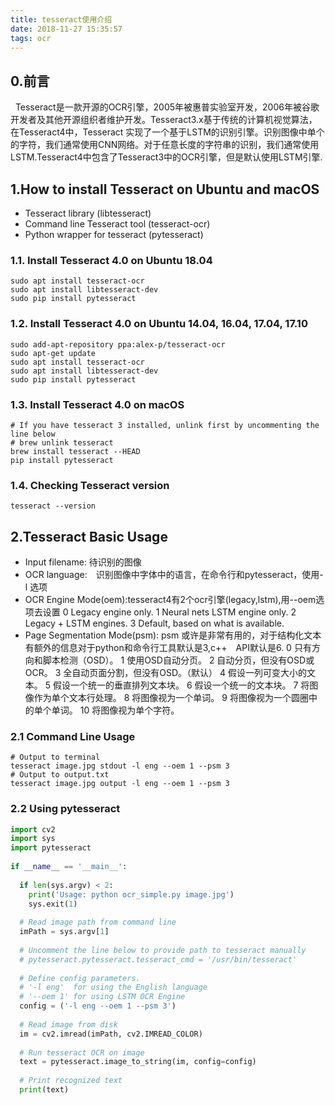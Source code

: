 ```yaml
---
title: tesseract使用介绍
date: 2018-11-27 15:35:57
tags: ocr
---
```


## 0.前言
&nbsp;&nbsp;Tesseract是一款开源的OCR引擎，2005年被惠普实验室开发，2006年被谷歌开发者及其他开源组织者维护开发。Tesseract3.x基于传统的计算机视觉算法，在Tesseract4中，Tesseract 实现了一个基于LSTM的识别引擎。识别图像中单个的字符，我们通常使用CNN网络。对于任意长度的字符串的识别，我们通常使用LSTM.Tesseract4中包含了Tesseract3中的OCR引擎，但是默认使用LSTM引擎.

## 1.How to install Tesseract on Ubuntu and macOS
- Tesseract library (libtesseract)
- Command line Tesseract tool (tesseract-ocr)
- Python wrapper for tesseract (pytesseract)

### 1.1. Install Tesseract 4.0 on Ubuntu 18.04

```shell
sudo apt install tesseract-ocr
sudo apt install libtesseract-dev
sudo pip install pytesseract

```

### 1.2. Install Tesseract 4.0 on Ubuntu 14.04, 16.04, 17.04, 17.10

```shell
sudo add-apt-repository ppa:alex-p/tesseract-ocr
sudo apt-get update
sudo apt install tesseract-ocr
sudo apt install libtesseract-dev
sudo pip install pytesseract
```

### 1.3. Install Tesseract 4.0 on macOS

```shell
# If you have tesseract 3 installed, unlink first by uncommenting the line below 
# brew unlink tesseract 
brew install tesseract --HEAD
pip install pytesseract
```

### 1.4. Checking Tesseract version

`tesseract --version`

## 2.Tesseract Basic Usage
- Input filename: 待识别的图像
- OCR language:　识别图像中字体中的语言，在命令行和pytesseract，使用-l 选项
- OCR Engine Mode(oem):tesseract4有2个ocr引擎(legacy,lstm),用--oem选项去设置
   0    Legacy engine only.
   1    Neural nets LSTM engine only.
   2    Legacy + LSTM engines.
   3    Default, based on what is available.
- Page Segmentation Mode(psm): psm 或许是非常有用的，对于结构化文本有额外的信息对于python和命令行工具默认是3,c++　API默认是6.
   0    只有方向和脚本检测（OSD）。
   1    使用OSD自动分页。
   2    自动分页，但没有OSD或OCR。
   3    全自动页面分割，但没有OSD。（默认）
   4    假设一列可变大小的文本。
   5    假设一个统一的垂直排列文本块。
   6    假设一个统一的文本块。
   7    将图像作为单个文本行处理。
   8    将图像视为一个单词。
   9    将图像视为一个圆圈中的单个单词。
   10   将图像视为单个字符。

### 2.1 Command Line Usage
```shell
# Output to terminal
tesseract image.jpg stdout -l eng --oem 1 --psm 3
# Output to output.txt 
tesseract image.jpg output -l eng --oem 1 --psm 3
```
### 2.2  Using pytesseract
```python
import cv2
import sys
import pytesseract
 
if __name__ == '__main__':
 
  if len(sys.argv) < 2:
    print('Usage: python ocr_simple.py image.jpg')
    sys.exit(1)
   
  # Read image path from command line
  imPath = sys.argv[1]
     
  # Uncomment the line below to provide path to tesseract manually
  # pytesseract.pytesseract.tesseract_cmd = '/usr/bin/tesseract'
 
  # Define config parameters.
  # '-l eng'  for using the English language
  # '--oem 1' for using LSTM OCR Engine
  config = ('-l eng --oem 1 --psm 3')
 
  # Read image from disk
  im = cv2.imread(imPath, cv2.IMREAD_COLOR)
 
  # Run tesseract OCR on image
  text = pytesseract.image_to_string(im, config=config)
 
  # Print recognized text
  print(text)
```

